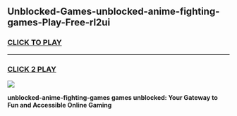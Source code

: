 
## Unblocked-Games-unblocked-anime-fighting-games-Play-Free-rl2ui
<h3>
<a href="https://premium76.site?title=unblocked-anime-fighting-games&ref=23A">CLICK TO PLAY</a></h3>
<hr>

<h3>
<a href="https://premium76.site?title=unblocked-anime-fighting-games&ref=23A">CLICK 2 PLAY</a>
  
</h3>

<a href="https://premium76.site?title=unblocked-anime-fighting-games&ref=23A"><img src="https://clearcache.store/games.png"></a>


**unblocked-anime-fighting-games games unblocked: Your Gateway to Fun and Accessible Online Gaming**
